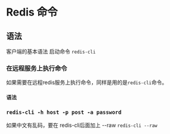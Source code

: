 # Redis 命令

## 语法

客户端的基本语法 启动命令 `redis-cli`

### 在远程服务上执行命令

如果需要在远程redis服务上执行命令，同样是用的是`redis-cli`命令。

#### 语法

### `redis-cli -h host -p post -a password`

如果中文有乱码，要在 redis-cli后面加上 --raw `redis-cli --raw`

